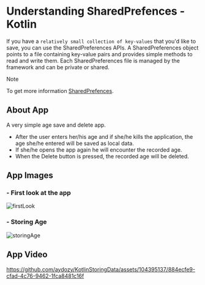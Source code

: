 # Understanding SharedPrefences - Kotlin


If you have a `relatively small collection of key-values` that you'd like to save, you can use the SharedPreferences APIs. A SharedPreferences object points to a file containing key-value pairs and provides simple methods to read and write them. Each SharedPreferences file is managed by the framework and can be private or shared.

> [!NOTE]
> To get more information [SharedPrefences](https://developer.android.com/training/data-storage/shared-preferences).

## About App

A very simple age save and delete app.

- After the user enters her/his age and if she/he kills the application, the age she/he entered will be saved as local data.
- If she/he opens the app again he will encounter the recorded age.
- When the Delete button is pressed, the recorded age will be deleted.

## App Images

### - First look at the app
![firstLook](https://github.com/aydozy/KotlinStoringData/assets/104395137/7b42ddd6-fee6-4c26-80c6-25db8d48a64a)

### - Storing Age
![storingAge](https://github.com/aydozy/KotlinStoringData/assets/104395137/836fb3f5-675b-4b96-9459-f3508ff8e592)

## App Video
https://github.com/aydozy/KotlinStoringData/assets/104395137/884ecfe9-cfad-4c76-9462-1fca8481c16f


